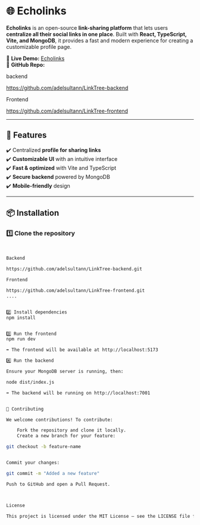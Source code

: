 # 🌐 Echolinks  

**Echolinks** is an open-source **link-sharing platform** that lets users **centralize all their social links in one place**. Built with **React, TypeScript, Vite, and MongoDB**, it provides a fast and modern experience for creating a customizable profile page.  

🔗 **Live Demo:** [Echolinks](https://www.echolinks.live/)  
📂 **GitHub Repo:** 

backend 

https://github.com/adelsultann/LinkTree-backend

Frontend

https://github.com/adelsultann/LinkTree-frontend

---

## 🚀 Features  
✔️ Centralized **profile for sharing links**  
✔️ **Customizable UI** with an intuitive interface  
✔️ **Fast & optimized** with Vite and TypeScript  
✔️ **Secure backend** powered by MongoDB  
✔️ **Mobile-friendly** design  

---

## 📦 Installation  

### **1️⃣ Clone the repository**  
```bash


Backend

https://github.com/adelsultann/LinkTree-backend.git

Frontend

https://github.com/adelsultann/LinkTree-frontend.git
....


2️⃣ Install dependencies
npm install


3️⃣ Run the frontend
npm run dev

➡️ The frontend will be available at http://localhost:5173

4️⃣ Run the backend

Ensure your MongoDB server is running, then:

node dist/index.js

➡️ The backend will be running on http://localhost:7001


🤝 Contributing

We welcome contributions! To contribute:

    Fork the repository and clone it locally.
    Create a new branch for your feature:

git checkout -b feature-name


Commit your changes:

git commit -m "Added a new feature"

Push to GitHub and open a Pull Request.



License

This project is licensed under the MIT License – see the LICENSE file for details.
